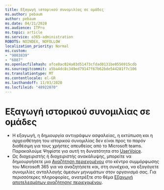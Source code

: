 ```yaml
---
title: Εξαγωγή ιστορικού συνομιλίας σε ομάδες
ms.author: pebaum
author: pebaum
ms.date: 04/21/2020
ms.audience: ITPro
ms.topic: article
ms.service: o365-administration
ROBOTS: NOINDEX, NOFOLLOW
localization_priority: Normal
ms.custom:
- "9003839"
- "6887"
ms.openlocfilehash: afce8ac024a03d51473cfdad0131be0556915cdb
ms.sourcegitcommit: a5ba4dc8c349ed79147f67b62bde544281f7c106
ms.translationtype: MT
ms.contentlocale: el-GR
ms.lasthandoff: 11/03/2020
ms.locfileid: "48922070"
---
```

# <a name="export-chat-history-in-teams"></a>Εξαγωγή ιστορικού συνομιλίας σε ομάδες

- Η εξαγωγή, η δημιουργία αντιγράφων ασφαλείας, η εκτύπωση και η αρχειοθέτηση του ιστορικού συνομιλίας δεν είναι προς το παρόν διαθέσιμη για τους χρήστες απευθείας από το Microsoft teams. Παρακαλούμε Ψηφίστε για αυτή τη δυνατότητα στο [UserVoice](https://microsoftteams.uservoice.com/forums/555103-public/suggestions/16982542-backup-export-printing-archive-options?page=2&per_page=20).
- Ως διαχειριστής ή διαχειριστής ανακάλυψης, μπορείτε να δημιουργήσετε μια [Αναζήτηση περιεχομένου](https://docs.microsoft.com/microsoft-365/compliance/content-search?view=o365-worldwide)  στο κέντρο συμμόρφωσης του Microsoft 365 για να αναζητήσετε και, στη συνέχεια, να εξαγάγετε συνομιλίες ανταλλαγής άμεσων μηνυμάτων στον οργανισμό σας. Για περισσότερες πληροφορίες, ανατρέξτε στο θέμα [Εξαγωγή αποτελεσμάτων αναζήτησης περιεχομένου](https://docs.microsoft.com/microsoft-365/compliance/export-search-results?view=o365-worldwide).
